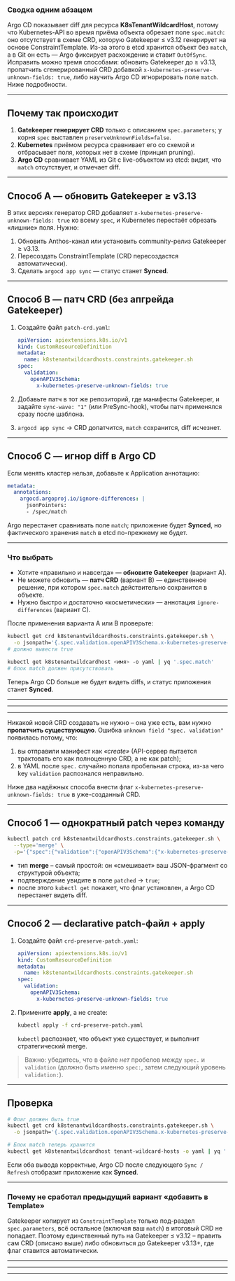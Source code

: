 ### Сводка одним абзацем

Argo CD показывает diff для ресурса **K8sTenantWildcardHost**, потому что Kubernetes-API во время приёма объекта обрезает поле `spec.match`: оно отсутствует в схемe CRD, которую Gatekeeper ≤ v3.12 генерирует на основе ConstraintTemplate. Из-за этого в etcd хранится объект без `match`, а в Git он есть — Argo фиксирует расхождение и ставит `OutOfSync`. Исправить можно тремя способами: обновить Gatekeeper до ≥ v3.13, пропатчить сгенерированный CRD добавкой `x-kubernetes-preserve-unknown-fields: true`, либо научить Argo CD игнорировать поле `match`. Ниже подробности.

---

## Почему так происходит

1. **Gatekeeper генерирует CRD** только с описанием `spec.parameters`; у корня `spec` выставлен `preserveUnknownFields=false`.
2. **Kubernetes** приёмом ресурса сравнивает его со схемой и отбрасывает поля, которых нет в схеме (принцип pruning).
3. **Argo CD** сравнивает YAML из Git c live-объектом из etcd: видит, что `match` отсутствует, и отмечает diff.

---

## Способ A — обновить Gatekeeper ≥ v3.13

В этих версиях генератор CRD добавляет `x-kubernetes-preserve-unknown-fields: true` ко всему `spec`, и Kubernetes перестаёт обрезать «лишние» поля. Нужно:

1. Обновить Anthos-канал или установить community-релиз Gatekeeper ≥ v3.13.
2. Пересоздать ConstraintTemplate (CRD пересоздастся автоматически).
3. Сделать `argocd app sync` — статус станет **Synced**.

---

## Способ B — патч CRD (без апгрейда Gatekeeper)

1. Создайте файл `patch-crd.yaml`:

   ```yaml
   apiVersion: apiextensions.k8s.io/v1
   kind: CustomResourceDefinition
   metadata:
     name: k8stenantwildcardhosts.constraints.gatekeeper.sh
   spec:
     validation:
       openAPIV3Schema:
         x-kubernetes-preserve-unknown-fields: true
   ```
2. Добавьте патч в тот же репозиторий, где манифесты Gatekeeper, и задайте `sync-wave: "1"` (или PreSync-hook), чтобы патч применялся сразу после шаблона.
3. `argocd app sync` → CRD допатчится, `match` сохранится, diff исчезнет.

---

## Способ C — игнор diff в Argo CD

Если менять кластер нельзя, добавьте к Application аннотацию:

```yaml
metadata:
  annotations:
    argocd.argoproj.io/ignore-differences: |
      jsonPointers:
      - /spec/match
```

Argo перестанет сравнивать поле `match`; приложение будет **Synced**, но фактического хранeния `match` в etcd по-прежнему не будет.

---

### Что выбрать

* Хотите «правильно и навсегда» — **обновите Gatekeeper** (вариант A).
* Не можете обновить — **патч CRD** (вариант B) — единственное решение, при котором `spec.match` действительно сохранится в объекте.
* Нужно быстро и достаточно «косметически» — аннотация `ignore-differences` (вариант C).

После применения варианта A или B проверьте:

```bash
kubectl get crd k8stenantwildcardhosts.constraints.gatekeeper.sh \
  -o jsonpath='{.spec.validation.openAPIV3Schema.x-kubernetes-preserve-unknown-fields}'
# должно вывести true

kubectl get k8stenantwildcardhost <имя> -o yaml | yq '.spec.match'
# блок match должен присутствовать
```

Теперь Argo CD больше не будет видеть diffs, и статус приложения станет **Synced**.


---
---
---


Никакой новой CRD создавать не нужно – она уже есть, вам нужно **пропатчить существующую**.
Ошибка `unknown field "spec. validation"` появилась потому, что:

1. вы отправили манифест как *«create»* (API-сервер пытается трактовать его как полноценную CRD, а не как patch);
2. в YAML после `spec.` случайно попала пробельная строка, из-за чего key `validation` распознался неправильно.

Ниже два надёжных способа внести флаг `x-kubernetes-preserve-unknown-fields: true` в уже-созданный CRD.

---

## Способ 1 — однократный patch через команду

```bash
kubectl patch crd k8stenantwildcardhosts.constraints.gatekeeper.sh \
  --type='merge' \
  -p='{"spec":{"validation":{"openAPIV3Schema":{"x-kubernetes-preserve-unknown-fields":true}}}}'
```

* тип **merge** – самый простой: он «смешивает» ваш JSON-фрагмент со
  структурой объекта;
* подтверждение увидите в поле `patched` → `true`;
* после этого `kubectl get` покажет, что флаг установлен, а Argo CD
  перестанет видеть diff.

---

## Способ 2 — declarative patch-файл + apply

1. Создайте файл `crd-preserve-patch.yaml`:

   ```yaml
   apiVersion: apiextensions.k8s.io/v1
   kind: CustomResourceDefinition
   metadata:
     name: k8stenantwildcardhosts.constraints.gatekeeper.sh
   spec:
     validation:
       openAPIV3Schema:
         x-kubernetes-preserve-unknown-fields: true
   ```

2. Примените **apply**, а не create:

   ```bash
   kubectl apply -f crd-preserve-patch.yaml
   ```

   `kubectl` распознает, что объект уже существует, и выполнит
   стратегический merge.

> Важно: убедитесь, что в файле *нет* пробелов между `spec.` и `validation`
> (должно быть именно `spec:`, затем следующий уровень `validation:`).

---

## Проверка

```bash
# Флаг должен быть true
kubectl get crd k8stenantwildcardhosts.constraints.gatekeeper.sh \
  -o jsonpath='{.spec.validation.openAPIV3Schema.x-kubernetes-preserve-unknown-fields}'

# Блок match теперь хранится
kubectl get k8stenantwildcardhost tenant-wildcard-hosts -o yaml | yq '.spec.match'
```

Если оба вывода корректные, Argo CD после следующего `Sync / Refresh`
отобразит приложение как **Synced**.

---

### Почему не сработал предыдущий вариант «добавить в Template»

Gatekeeper копирует из `ConstraintTemplate` только под-раздел
`spec.parameters`, всё остальное (включая ваш `match`) в итоговый CRD не
попадает. Поэтому единственный путь на Gatekeeper ≤ v3.12 – править сам CRD
(описано выше) либо обновиться до Gatekeeper v3.13+, где флаг ставится
автоматически.


---
---
---

